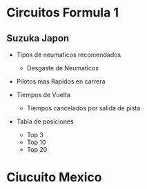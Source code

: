 # Circuitos Formula 1 
## Suzuka Japon 
 - Tipos de neumaticos recomendados
    - Desgaste de Neumaticos  
 - Pilotos mas Rapidos en carrera 
 - Tiempos de Vuelta 
    -  Tiempos  cancelados por salida de pista 
    
 - Tabla de posiciones
    - Top 3
    - Top 10 
    - Top 20
  # Ciucuito Mexico   
       